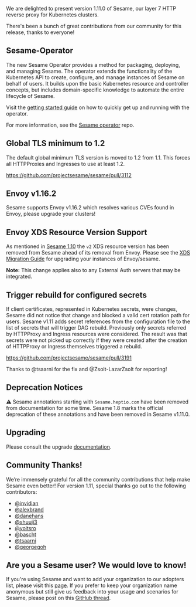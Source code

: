 We are delighted to present version 1.11.0 of Sesame, our layer 7 HTTP reverse proxy for Kubernetes clusters.

There's been a bunch of great contributions from our community for this release, thanks to everyone!

## Sesame-Operator
The new Sesame Operator provides a method for packaging, deploying, and managing Sesame. The operator extends the functionality of the Kubernetes API to create, configure, and manage instances of Sesame on behalf of users. It builds upon the basic Kubernetes resource and controller concepts, but includes domain-specific knowledge to automate the entire lifecycle of Sesame. 

Visit the [getting started guide](https://projectsesame.io/getting-started/#option-2-install-using-operator) on how to quickly get up and running with the operator.

For more information, see the [Sesame operator](https://github.com/projectsesame/sesame-operator) repo.

## Global TLS minimum to 1.2
The default global minimum TLS version is moved to 1.2 from 1.1.
This forces all HTTPProxies and Ingresses to use at least 1.2.

https://github.com/projectsesame/sesame/pull/3112

## Envoy v1.16.2

Sesame supports Envoy v1.16.2 which resolves various CVEs found in Envoy, please upgrade your clusters!

## Envoy XDS Resource Version Support

As mentioned in [Sesame 1.10](https://projectsesame.io/sesame_v1100/#envoy-xds-v3-support) the `v2` XDS resource version has been removed from Sesame ahead of its removal from Envoy. Please see the [XDS Migration Guide](https://projectsesame.io/guides/xds-migration/) for upgrading your instances of Envoy/sesame.

__Note:__ This change applies also to any External Auth servers that may be integrated.

## Trigger rebuild for configured secrets

If client certificates, represented in Kubernetes secrets, were changes, Sesame did not notice that change and blocked a valid cert rotation path for users. Sesame v1.11 adds secret references from the configuration file to the list of secrets that will trigger DAG rebuild.  Previously only secrets referred by HTTPProxy and Ingress resources were considered.  The result was that secrets were not picked up correctly if they were created after the creation of HTTPProxy or Ingress themselves triggered a rebuild.

https://github.com/projectsesame/sesame/pull/3191

Thanks to @tsaarni  for the fix and @Zsolt-LazarZsolt for reporting!

## Deprecation Notices
⚠️ Sesame annotations starting with `Sesame.heptio.com` have been removed from documentation for some time. Sesame 1.8 marks the official deprecation of these annotations and have been removed in Sesame v1.11.0.

## Upgrading
Please consult the upgrade [documentation](https://projectsesame.io/resources/upgrading/).

## Community Thanks!
We’re immensely grateful for all the community contributions that help make Sesame even better! For version 1.11, special thanks go out to the following contributors:
- [@invidian](https://github.com/invidian)
- [@alexbrand](https://github.com/alexbrand)
- [@danehans](https://github.com/danehans)
- [@shuuji3](https://github.com/shuuji3)
- [@yoitsro](https://github.com/yoitsro)
- [@bascht](https://github.com/bascht)
- [@tsaarni](https://github.com/tsaarni)
- [@georgegoh](https://github.com/georgegoh)

## Are you a Sesame user? We would love to know!
If you're using Sesame and want to add your organization to our adopters list, please visit this [page](https://github.com/projectsesame/sesame/blob/master/ADOPTERS.md). If you prefer to keep your organization name anonymous but still give us feedback into your usage and scenarios for Sesame, please post on this [GitHub thread](https://github.com/projectsesame/sesame/issues/1269).
